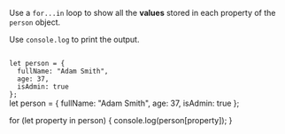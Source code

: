 Use a `for...in` loop to show
all the **values** stored
in each property
of the `person` object.

Use `console.log` to print the output.

<Editor lang="javascript" type="exercise">
<code>
let person = {
  fullName: "Adam Smith",
  age: 37,
  isAdmin: true  
};
</code>

<solution>
let person = {
  fullName: "Adam Smith",
  age: 37,
  isAdmin: true  
};

for (let property in person) {
  console.log(person[property]);
}
</solution>
</Editor>